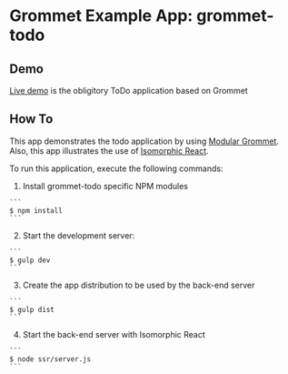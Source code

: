 # Grommet Example App: grommet-todo

## Demo
[Live demo](http://grommet.io/todo-app-modular) is the obligitory ToDo application based on Grommet

## How To
This app demonstrates the todo application by using [Modular Grommet](http://grommet.io/docs/documentation/modular-grommet).
Also, this app illustrates the use of [Isomorphic React](http://isomorphic.net).

To run this application, execute the following commands:

  1. Install grommet-todo specific NPM modules

    ```
    $ npm install
    ```

  2. Start the development server:

    ```
    $ gulp dev
    ```

  3. Create the app distribution to be used by the back-end server

    ```
    $ gulp dist
    ```

  4. Start the back-end server with Isomorphic React

    ```
    $ node ssr/server.js
    ```
